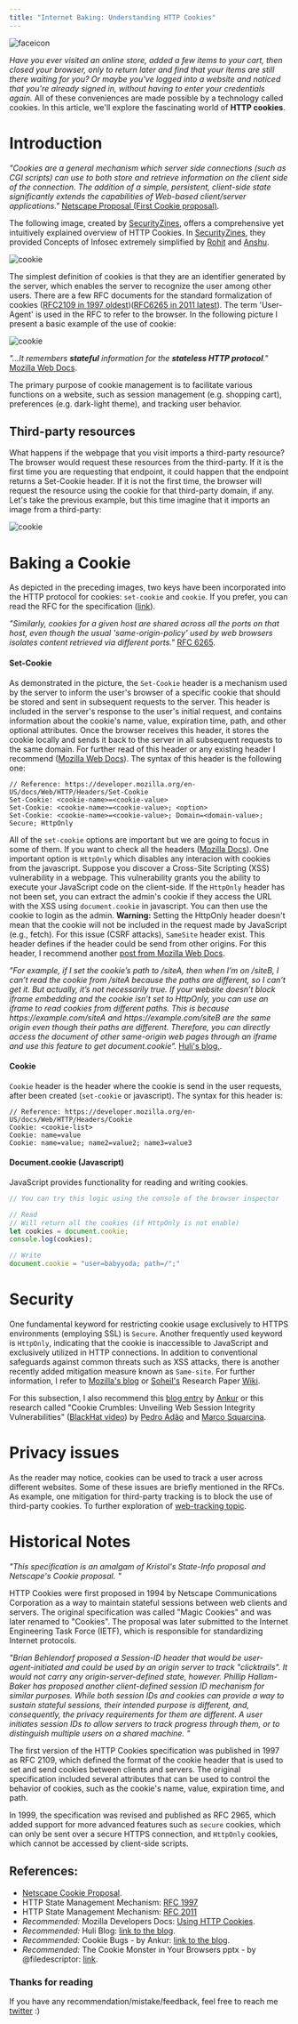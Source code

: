 ```yaml
---
title: "Internet Baking: Understanding HTTP Cookies"
---
```

<div class="balloon_l">
  <div class="faceicon"><img src="../icon/cookie_monster.png" alt="faceicon" ></div>
  <p class="says">
  <i>Have you ever visited an online store, added a few items to your cart, then closed your browser, only to return later and find that your items are still there waiting for you? Or maybe you've logged into a website and noticed that you're already signed in, without having to enter your credentials again.</i> All of these conveniences are made possible by a technology called cookies. In this article, we'll explore the fascinating world of <b>HTTP cookies</b>.
  </p>
</div>

# Introduction 

<div class="column" title="Cookie Definition">
  <div style="overflow: hidden">
    <div style="float: left;">
      <i>
        "Cookies are a general mechanism which server side connections (such as CGI scripts) can use to both store and retrieve information on the client side of the connection. The addition of a simple, persistent, client-side state significantly extends the capabilities of Web-based client/server applications."
        </i>
        <a href='https://web.archive.org/web/20020803110822/wp.netscape.com/newsref/std/cookie_spec.html'>Netscape Proposal (First Cookie proposal)</a>.
    </div>
  </div>
</div>

The following image, created by [SecurityZines](https://securityzines.com/), offers a comprehensive yet intuitively explained overview of HTTP Cookies. In [SecurityZines](https://securityzines.com/), they provided Concepts of Infosec extremely simplified by [Rohit](https://twitter.com/sec_r0) and [Anshu](https://twitter.com/0x1shu/).

![cookie](/web.today/cookies/http_cookie.jpeg)

The simplest definition of cookies is that they are an identifier generated by the server, which enables the server to recognize the user among other users. There are a few RFC documents for the standard formalization of cookies ([RFC2109 in 1997 oldest](https://www.rfc-editor.org/rfc/rfc2109))([RFC6265 in 2011 latest](https://www.rfc-editor.org/rfc/rfc6265.html)). The term 'User-Agent' is used in the RFC to refer to the browser. In the following picture I present a basic example of the use of cookie:


![cookie](/advanced/web.tracking/cookie.svg)
<div class="column" title="Cookie Definition">
  <div style="overflow: hidden">
    <div style="float: left;">
      <i>
         "...It remembers <b>stateful</b> information for the <b>stateless HTTP protocol</b>."
        </i>
        <a href='https://developer.mozilla.org/en-US/docs/Web/HTTP/Cookies'>Mozilla Web Docs</a>.
    </div>
  </div>
</div>

The primary purpose of cookie management is to facilitate various functions on a website, such as session management (e.g. shopping cart), preferences (e.g. dark-light theme), and tracking user behavior.


## Third-party resources

What happens if the webpage that you visit imports a third-party resource? The browser would request these resources from the third-party. If it is the first time you are requesting that endpoint, it could happen that the endpoint returns a Set-Cookie header. If it is not the first time, the browser will request the resource using the cookie for that third-party domain, if any. Let's take the previous example, but this time imagine that it imports an image from a third-party:

![cookie](/advanced/web.tracking/third-party-resource.svg)


# Baking a Cookie

As depicted in the preceding images, two keys have been incorporated into the HTTP protocol for cookies: `set-cookie` and `cookie`. If you prefer, you can read the RFC for the specification ([link](https://www.rfc-editor.org/rfc/rfc6265.html)). 

<div class="column" title="Cookie Key">
  <div style="overflow: hidden">
    <div style="float: left;">
      <i>
         "Similarly, cookies for a given host are shared across all the ports on that host, even though the usual 'same-origin-policy' used by web browsers isolates content retrieved via different ports."
        </i>
        <a href='https://www.rfc-editor.org/rfc/rfc6265.html'>RFC 6265</a>.
    </div>
  </div>
</div>


#### Set-Cookie

As demonstrated in the picture, the `Set-Cookie` header is a mechanism used by the server to inform the user's browser of a specific cookie that should be stored and sent in subsequent requests to the server. This header is included in the server's response to the user's initial request, and contains information about the cookie's name, value, expiration time, path, and other optional attributes. Once the browser receives this header, it stores the cookie locally and sends it back to the server in all subsequent requests to the same domain. For further read of this header or any existing header I recommend ([Mozilla Web Docs](https://developer.mozilla.org/en-US/docs/Web/HTTP/Headers/Set-Cookie)). The syntax of this header is the following one: 

```
// Reference: https://developer.mozilla.org/en-US/docs/Web/HTTP/Headers/Set-Cookie
Set-Cookie: <cookie-name>=<cookie-value>
Set-Cookie: <cookie-name>=<cookie-value>; <option>
Set-Cookie: <cookie-name>=<cookie-value>; Domain=<domain-value>; Secure; HttpOnly
```

All of the `set-cookie` options are important but we are going to focus in some of them. If you want to check all the headers ([Mozilla Docs](https://developer.mozilla.org/en-US/docs/Web/HTTP/Headers/Set-Cookie)). One important option is `HttpOnly` which disables any interacion with cookies from the javascript. Suppose you discover a Cross-Site Scripting (XSS) vulnerability in a webpage. This vulnerability grants you the ability to execute your JavaScript code on the client-side. If the `HttpOnly` header has not been set, you can extract the admin's cookie if they access the URL with the XSS using `document.cookie` in javascript. You can then use the cookie to login as the admin. **Warning:** Setting the HttpOnly header doesn't mean that the cookie will not be included in the request made by JavaScript (e.g., fetch). For this issue (CSRF attacks), `SameSite` header exist. This header defines if the header could be send from other origins. For this header, I recommend another [post from Mozilla Web Docs](https://developer.mozilla.org/en-US/docs/Web/HTTP/Headers/Set-Cookie/SameSite).

<div class="column" title="Reading Cookies from Different Paths (Huli)">
  <div style="overflow: hidden">
    <div style="float: left;">
      <i>
        "For example, if I set the cookie’s path to /siteA, then when I’m on /siteB, I can’t read the cookie from /siteA because the paths are different, so I can’t get it. But actually, it’s not necessarily true. If your website doesn’t block iframe embedding and the cookie isn’t set to HttpOnly, you can use an iframe to read cookies from different paths. This is because https://example.com/siteA and https://example.com/siteB are the same origin even though their paths are different. Therefore, you can directly access the document of other same-origin web pages through an iframe and use this feature to get document.cookie".
      </i>
      <a href='https://blog.huli.tw/2021/10/25/en/learn-frontend-from-security-pov/#reading-cookies-from-different-paths'>Huli's blog.</a>.
    </div>
  </div>
</div>

#### Cookie

`Cookie` header is the header where the cookie is send in the user requests, after been created (`set-cookie` or javascript). The syntax for this header is:

```
// Reference: https://developer.mozilla.org/en-US/docs/Web/HTTP/Headers/Cookie
Cookie: <cookie-list>
Cookie: name=value
Cookie: name=value; name2=value2; name3=value3
```

#### Document.cookie (Javascript)

JavaScript provides functionality for reading and writing cookies.

```javascript
// You can try this logic using the console of the browser inspector

// Read
// Will return all the cookies (if HttpOnly is not enable)
let cookies = document.cookie;
console.log(cookies);

// Write
document.cookie = "user=babyyoda; path=/";"
```

# Security 

One fundamental keyword for restricting cookie usage exclusively to HTTPS environments (employing SSL) is `Secure`. Another frequently used keyword is `HttpOnly`, indicating that the cookie is inaccessible to JavaScript and exclusively utilized in HTTP connections. In addition to conventional safeguards against common threats such as XSS attacks, there is another recently added mitigation measure known as `Same-site`. For further information, I refer to [Mozilla's blog](https://developer.mozilla.org/en-US/docs/Web/HTTP/Cookies#samesite_attribute) or [Soheil's](https://scnps.co/) Research Paper [Wiki](https://scnps.co/same-site-wiki/docs/main). 

For this subsection, I also recommend this [blog entry](https://blog.ankursundara.com/cookie-bugs/) by [Ankur](https://blog.ankursundara.com/) or this research called "Cookie Crumbles: Unveiling Web Session Integrity Vulnerabilities" ([BlackHat video](https://www.youtube.com/watch?v=F_wAzF4a7Xg)) by [Pedro Adão](https://twitter.com/pedromigueladao) and [Marco Squarcina](https://minimalblue.com/).

# Privacy issues

As the reader may notice, cookies can be used to track a user across different websites. Some of these issues are briefly mentioned in the RFCs. As example, one mitigation for third-party tracking is to block the use of third-party cookies. To further exploration of [web-tracking topic](/advanced/web.tracking).


# Historical Notes 

<div class="column" title="RFC 1997">
  <div style="overflow: hidden">
    <div style="float: left;">
      <i>
      "This specification is an amalgam of Kristol's State-Info proposal and Netscape's Cookie proposal. "  
        </i>
    </div>
  </div>
</div>

HTTP Cookies were first proposed in 1994 by Netscape Communications Corporation as a way to maintain stateful sessions between web clients and servers. The original specification was called "Magic Cookies" and was later renamed to "Cookies". The proposal was later submitted to the Internet Engineering Task Force (IETF), which is responsible for standardizing Internet protocols.

<div class="column" title="Similar proposal (RFC 1997)">
  <div style="overflow: hidden">
    <div style="float: left;">
      <i>"Brian Behlendorf proposed a Session-ID header that would be user-
   agent-initiated and could be used by an origin server to track
   "clicktrails".  It would not carry any origin-server-defined state,
   however.  Phillip Hallam-Baker has proposed another client-defined
   session ID mechanism for similar purposes.
   While both session IDs and cookies can provide a way to sustain
   stateful sessions, their intended purpose is different, and,
   consequently, the privacy requirements for them are different.  A
   user initiates session IDs to allow servers to track progress through
   them, or to distinguish multiple users on a shared machine.
        "</i>
    </div>
  </div>
</div>


The first version of the HTTP Cookies specification was published in 1997 as RFC 2109, which defined the format of the cookie header that is used to set and send cookies between clients and servers. The original specification included several attributes that can be used to control the behavior of cookies, such as the cookie's name, value, expiration time, and path.

In 1999, the specification was revised and published as RFC 2965, which added support for more advanced features such as `secure` cookies, which can only be sent over a secure HTTPS connection, and `HttpOnly` cookies, which cannot be accessed by client-side scripts.


## References:

- [Netscape Cookie Proposal](https://web.archive.org/web/20020803110822/wp.netscape.com/newsref/std/cookie_spec.html).
- HTTP State Management Mechanism: [RFC 1997](https://www.rfc-editor.org/rfc/rfc2109)
- HTTP State Management Mechanism: [RFC 2011](https://www.rfc-editor.org/rfc/rfc6265.html)
- _Recommended:_ Mozilla Developers Docs: [Using HTTP Cookies](https://developer.mozilla.org/en-US/docs/Web/HTTP/Cookies).
- _Recommended:_ Huli Blog: [link to the blog](https://blog.huli.tw/2021/10/25/en/learn-frontend-from-security-pov/).
- _Recommended:_ Cookie Bugs - by Ankur: [link to the blog](https://blog.ankursundara.com/cookie-bugs/).
- _Recommended:_ The Cookie Monster in Your Browsers pptx - by @filedescriptor: [link](https://youtube.com/watch?v=njQcVWPB1is&list=PLQcbOyDFl_bfmSiby5wC0oRFSIK2c07SA&index=6).




### Thanks for reading
If you have any recommendation/mistake/feedback, feel free to reach me [twitter](https://twitter.com/alberto_fdr) :)
